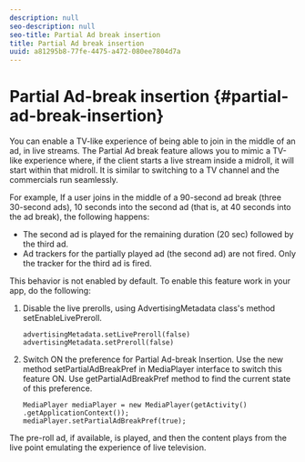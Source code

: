 ```yaml
---
description: null
seo-description: null
seo-title: Partial Ad break insertion
title: Partial Ad break insertion
uuid: a81295b8-77fe-4475-a472-080ee7804d7a
---
```


# Partial Ad-break insertion {#partial-ad-break-insertion}

You can enable a TV-like experience of being able to join in the middle of an ad, in live streams. The Partial Ad break feature allows you to mimic a TV-like experience where, if the client starts a live stream inside a midroll, it will start within that midroll. It is similar to switching to a TV channel and the commercials run seamlessly.

For example, If a user joins in the middle of a 90-second ad break (three 30-second ads), 10 seconds into the second ad (that is, at 40 seconds into the ad break), the following happens:

* The second ad is played for the remaining duration (20 sec) followed by the third ad. 
* Ad trackers for the partially played ad (the second ad) are not fired. Only the tracker for the third ad is fired.

This behavior is not enabled by default. To enable this feature work in your app, do the following:

1. Disable the live prerolls, using AdvertisingMetadata class's method setEnableLivePreroll.

    ```
    advertisingMetadata.setLivePreroll(false)  
    advertisingMetadata.setPreroll(false)
    ```

1. Switch ON the preference for Partial Ad-break Insertion. Use the new method setPartialAdBreakPref in MediaPlayer interface to switch this feature ON. Use getPartialAdBreakPref method to find the current state of this preference.

    ```
    MediaPlayer mediaPlayer = new MediaPlayer(getActivity() .getApplicationContext()); 
    mediaPlayer.setPartialAdBreakPref(true);
    ```

The pre-roll ad, if available, is played, and then the content plays from the live point emulating the experience of live television.
